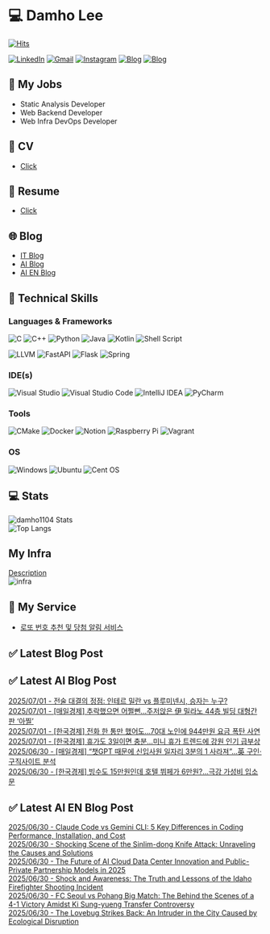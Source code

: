 
# 💻 Damho Lee

[![Hits](https://hits.seeyoufarm.com/api/count/incr/badge.svg?url=https%3A%2F%2Fgithub.com%2Fdamho1104&count_bg=%233D9CC8&title_bg=%23555555&icon=&icon_color=%23E7E7E7&title=hits&edge_flat=false)](https://hits.seeyoufarm.com)  

[![LinkedIn](https://img.shields.io/badge/Linkedin-%230077B5.svg?style=flat&logo=linkedin&logoColor=white)](https://www.linkedin.com/in/damho1104/)
[![Gmail](https://img.shields.io/badge/Gmail-D14836?style=flat&logo=gmail&logoColor=white)](mailto:damho1104@gmail.com)
[![Instagram](https://img.shields.io/badge/Instargram-%23E4405F.svg?style=flat&logo=Instagram&logoColor=white)](https://www.instagram.com/damho1104/)
[![Blog](https://img.shields.io/badge/Blog-%23000000.svg?style=flat&logo=Tistory&logoColor=white)](https://dmomo.co.kr/)
[![Blog](https://img.shields.io/badge/Blog-%23000000.svg?style=flat&logo=WordPress&logoColor=white)](https://blog.ai.dmomo.co.kr/)

## 📃 My Jobs
- Static Analysis Developer
- Web Backend Developer
- Web Infra DevOps Developer

## 📰 CV
- [Click](https://resume.dmomo.net/damho.lee/resume)  

## 📘 Resume
- [Click](https://damho1104.notion.site/8af3191b9815406d95708d9a0cea5a9e)  

## 🌐 Blog
- [IT Blog](https://dmomo.co.kr/)
- [AI Blog](https://blog.ai.dmomo.co.kr/)
- [AI EN Blog](https://ai.trend.dmomo.co.kr/)

## 💪 Technical Skills
### Languages & Frameworks
![C](https://img.shields.io/badge/c-%2300599C.svg?style=flat&logo=c&logoColor=white)
![C++](https://img.shields.io/badge/c++-%2300599C.svg?style=flat&logo=c%2B%2B&logoColor=white)
![Python](https://img.shields.io/badge/Python-3776AB.svg?&style=flat&logo=Python&logoColor=white)
![Java](https://img.shields.io/badge/java-%23ED8B00.svg?style=flat&logo=openjdk&logoColor=white)
![Kotlin](https://img.shields.io/badge/Kotlin-%237F52FF.svg?style=flat&logo=Kotlin&logoColor=white)
![Shell Script](https://img.shields.io/badge/Shell_script-%23121011.svg?style=flat&logo=gnu-bash&logoColor=white)  
  
![LLVM](https://img.shields.io/badge/LLVM/Clang-000B1D.svg?&style=flat&logo=LLVM&logoColor=white)
![FastAPI](https://img.shields.io/badge/FastAPI-005571?style=flat&logo=fastapi)
![Flask](https://img.shields.io/badge/Flask-%23000.svg?style=flat&logo=flask&logoColor=white)
![Spring](https://img.shields.io/badge/Springboot-%236DB33F.svg?style=flat&logo=spring&logoColor=white)
  
  
### IDE(s)
![Visual Studio](https://img.shields.io/badge/Visual%20Studio-5C2D91.svg?style=flat&logo=visual-studio&logoColor=white) 
![Visual Studio Code](https://img.shields.io/badge/Visual%20Studio%20Code-0078d7.svg?style=flat&logo=visual-studio-code&logoColor=white)
![IntelliJ IDEA](https://img.shields.io/badge/IntelliJIDEA-000000.svg?style=flat&logo=intellij-idea&logoColor=white) 
![PyCharm](https://img.shields.io/badge/PyCharm-143?style=flat&logo=pycharm&logoColor=black&color=black&labelColor=green) 


### Tools
![CMake](https://img.shields.io/badge/CMake-%23008FBA.svg?style=flat&logo=cmake&logoColor=white)
![Docker](https://img.shields.io/badge/docker-%230db7ed.svg?style=flat&logo=docker&logoColor=white)
![Notion](https://img.shields.io/badge/Notion-%23000000.svg?style=flat&logo=notion&logoColor=white)
![Raspberry Pi](https://img.shields.io/badge/-RaspberryPi-C51A4A?style=flat&logo=Raspberry-Pi)
![Vagrant](https://img.shields.io/badge/Vagrant-%231563FF.svg?style=flat&logo=vagrant&logoColor=white)


### OS
![Windows](https://img.shields.io/badge/Windows-0078D6?style=flat&logo=windows&logoColor=white)
![Ubuntu](https://img.shields.io/badge/Ubuntu-E95420?style=flat&logo=ubuntu&logoColor=white)
![Cent OS](https://img.shields.io/badge/Cent%20OS-002260?style=flat&logo=centos&logoColor=F0F0F0)


## :computer: Stats
![damho1104 Stats](https://github-readme-stats.vercel.app/api?username=damho1104&hide=issues&show_icons=true&show=prs_merged,prs_merged_percentage&theme=chartreuse-dark)  
![Top Langs](https://github-readme-stats.vercel.app/api/top-langs/?username=damho1104&layout=compact&theme=chartreuse-dark)


## My Infra
[Description](https://dmomo.co.kr/444)  
![infra](https://nextcloud.dmomo.net/apps/files_sharing/publicpreview/EtWDB9RaEXyf4FT?file=/&fileId=142416&x=6016&y=3384&a=true&etag=eee0bc0c4308201c786211582fdbc678)  





## 📣 My Service
- [로또 번호 추천 및 당첨 알림 서비스](https://lotto.dmomo.co.kr/)  


## ✅ Latest Blog Post


## ✅ Latest AI Blog Post
[2025/07/01 - 전술 대결의 정점: 인테르 밀란 vs 플루미넨시, 승자는 누구?](https://blog.ai.dmomo.co.kr/trend/4761) <br/>
[2025/07/01 - [매일경제] 추락했으면 어쩔뻔…주저앉은 伊 밀라노 44층 빌딩 대형간판 ‘아찔’](https://blog.ai.dmomo.co.kr/news/4755) <br/>
[2025/07/01 - [한국경제] 전화 한 통만 했어도…70대 노인에 944만원 요금 폭탄 사연](https://blog.ai.dmomo.co.kr/news/4751) <br/>
[2025/07/01 - [한국경제] 휴가도 3일이면 충분…미니 휴가 트렌드에 강원 인기 급부상](https://blog.ai.dmomo.co.kr/news/4747) <br/>
[2025/06/30 - [매일경제] “챗GPT 때문에 신입사원 일자리 3분의 1 사라져”…英 구인·구직사이트 분석](https://blog.ai.dmomo.co.kr/news/4743) <br/>
[2025/06/30 - [한국경제] 빙수도 15만원인데 호텔 뷔페가 6만원?…극강 가성비 입소문](https://blog.ai.dmomo.co.kr/news/4739) <br/>

## ✅ Latest AI EN Blog Post
[2025/06/30 - Claude Code vs Gemini CLI: 5 Key Differences in Coding Performance, Installation, and Cost](https://ai.trend.dmomo.co.kr/2025/06/claude-code-vs-gemini-cli-5-key.html) <br/>
[2025/06/30 - Shocking Scene of the Sinlim-dong Knife Attack: Unraveling the Causes and Solutions](https://ai.trend.dmomo.co.kr/2025/06/shocking-scene-of-sinlim-dong-knife.html) <br/>
[2025/06/30 - The Future of AI Cloud Data Center Innovation and Public-Private Partnership Models in 2025](https://ai.trend.dmomo.co.kr/2025/06/the-future-of-ai-cloud-data-center.html) <br/>
[2025/06/30 - Shock and Awareness: The Truth and Lessons of the Idaho Firefighter Shooting Incident](https://ai.trend.dmomo.co.kr/2025/06/shock-and-awareness-truth-and-lessons.html) <br/>
[2025/06/30 - FC Seoul vs Pohang Big Match: The Behind the Scenes of a 4-1 Victory Amidst Ki Sung-yueng Transfer Controversy](https://ai.trend.dmomo.co.kr/2025/06/fc-seoul-vs-pohang-big-match-behind.html) <br/>
[2025/06/30 - The Lovebug Strikes Back: An Intruder in the City Caused by Ecological Disruption](https://ai.trend.dmomo.co.kr/2025/06/the-lovebug-strikes-back-intruder-in.html) <br/>
